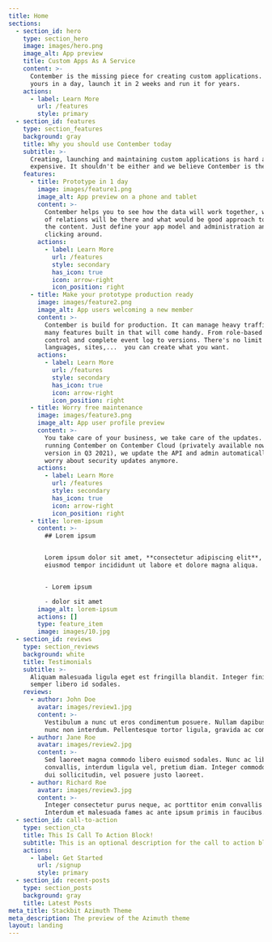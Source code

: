 ```yaml
---
title: Home
sections:
  - section_id: hero
    type: section_hero
    image: images/hero.png
    image_alt: App preview
    title: Custom Apps As A Service
    content: >-
      Contember is the missing piece for creating custom applications. Prototype
      yours in a day, launch it in 2 weeks and run it for years.
    actions:
      - label: Learn More
        url: /features
        style: primary
  - section_id: features
    type: section_features
    background: gray
    title: Why you should use Contember today
    subtitle: >-
      Creating, launching and maintaining custom applications is hard and
      expensive. It shouldn't be either and we believe Contember is the answer.
    features:
      - title: Prototype in 1 day
        image: images/feature1.png
        image_alt: App preview on a phone and tablet
        content: >-
          Contember helps you to see how the data will work together, what kind
          of relations will be there and what would be good approach to managing
          the content. Just define your app model and administration and start
          clicking around.
        actions:
          - label: Learn More
            url: /features
            style: secondary
            has_icon: true
            icon: arrow-right
            icon_position: right
      - title: Make your prototype production ready
        image: images/feature2.png
        image_alt: App users welcoming a new member
        content: >-
          Contember is build for production. It can manage heavy traffic and has
          many features built in that will come handy. From role-based access
          control and complete event log to versions. There's no limit to users,
          languages, sites,...  you can create what you want.
        actions:
          - label: Learn More
            url: /features
            style: secondary
            has_icon: true
            icon: arrow-right
            icon_position: right
      - title: Worry free maintenance
        image: images/feature3.png
        image_alt: App user profile preview
        content: >-
          You take care of your business, we take care of the updates. When
          running Contember on Contember Cloud (privately available now, public
          version in Q3 2021), we update the API and admin automatically. Don't
          worry about security updates anymore.
        actions:
          - label: Learn More
            url: /features
            style: secondary
            has_icon: true
            icon: arrow-right
            icon_position: right
      - title: lorem-ipsum
        content: >-
          ## Lorem ipsum


          Lorem ipsum dolor sit amet, **consectetur adipiscing elit**, sed do
          eiusmod tempor incididunt ut labore et dolore magna aliqua.


          - Lorem ipsum

          - dolor sit amet
        image_alt: lorem-ipsum
        actions: []
        type: feature_item
        image: images/10.jpg
  - section_id: reviews
    type: section_reviews
    background: white
    title: Testimonials
    subtitle: >-
      Aliquam malesuada ligula eget est fringilla blandit. Integer finibus
      semper libero id sodales. 
    reviews:
      - author: John Doe
        avatar: images/review1.jpg
        content: >-
          Vestibulum a nunc ut eros condimentum posuere. Nullam dapibus quis
          nunc non interdum. Pellentesque tortor ligula, gravida ac commodo eu.
      - author: Jane Roe
        avatar: images/review2.jpg
        content: >-
          Sed laoreet magna commodo libero euismod sodales. Nunc ac libero
          convallis, interdum ligula vel, pretium diam. Integer commodo sem at
          dui sollicitudin, vel posuere justo laoreet.
      - author: Richard Roe
        avatar: images/review3.jpg
        content: >-
          Integer consectetur purus neque, ac porttitor enim convallis vitae.
          Interdum et malesuada fames ac ante ipsum primis in faucibus.
  - section_id: call-to-action
    type: section_cta
    title: This Is Call To Action Block!
    subtitle: This is an optional description for the call to action block.
    actions:
      - label: Get Started
        url: /signup
        style: primary
  - section_id: recent-posts
    type: section_posts
    background: gray
    title: Latest Posts
meta_title: Stackbit Azimuth Theme
meta_description: The preview of the Azimuth theme
layout: landing
---
```

